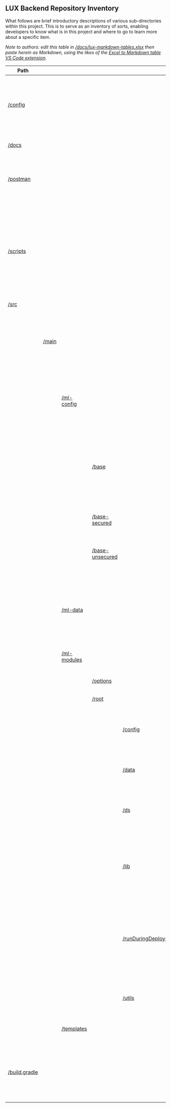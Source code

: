 ## **LUX Backend Repository Inventory**

What follows are brief introductory descriptions of various sub-directories within this project.  This is to serve as an inventory of sorts, enabling developers to know what is in this project and where to go to learn more about a specific item.

*Note to authors: edit this table in [/docs/lux-markdown-tables.xlsx](/docs/lux-markdown-tables.xlsx) then paste herein as Markdown, using the likes of the [Excel to Markdown table VS Code extension](https://marketplace.visualstudio.com/items?itemName=csholmq.excel-to-markdown-table).*

| Path                           |                    |                                     |                                                       |                                                                       | Introduction                                                                                                                                                                                  | More                                                                                                                                                                                                                      |
|--------------------------------|--------------------|-------------------------------------|-------------------------------------------------------|-----------------------------------------------------------------------|-----------------------------------------------------------------------------------------------------------------------------------------------------------------------------------------------|---------------------------------------------------------------------------------------------------------------------------------------------------------------------------------------------------------------------------|
| [/config](/config)             |                    |                                     |                                                       |                                                                       | Search tag configuration.  Partial ML Gradle configurations, referenced during custom token replacement.                                                                                      | [Custom Token Replacement](/docs/lux-backend-deployment.md#custom-token-replacement)                                                                                                                                      |
| [/docs](/docs)                 |                    |                                     |                                                       |                                                                       | Majority of the backend's documentation.                                                                                                                                                      | [/README.md](/README.md)                                                                                                                                                                                                  |
| [/postman](/postman)           |                    |                                     |                                                       |                                                                       | Contains exports of Postman LUX-related requests and environment template.                                                                                                                    | [LUX Postman Workspace](/docs/lux-postman-workspace.md)                                                                                                                                                                   |
| [/scripts](/scripts)           |                    |                                     |                                                       |                                                                       | Developer and admin scripts not deployed to an environment.  May be executed from within VS Code, and thus can serve as a way to collaborate on queries outside of a Query Console workspace. |                                                                                                                                                                                                                           |
| [/src](/src)                   |                    |                                     |                                                       |                                                                       |                                                                                                                                                                                               |                                                                                                                                                                                                                           |
|                                | [/main](/src/main) |                                     |                                                       |                                                                       | All of the project's runtime code, most of its MarkLogic configuration, and some data all within ML Gradle's conventions.                                                                     |                                                                                                                                                                                                                           |
|                                |                    | [/ml-config](/src/main/ml-config)   |                                                       |                                                                       | All of the project's ML Gradle configuration directories.  Selected ones may vary by environment.                                                                                             | [Gradle Properties](/docs/lux-backend-deployment.md#gradle-properties)                                                                                                                                                    |
|                                |                    |                                     | [/base](/src/main/ml-config/base)                     |                                                                       | The base configuration directory applicable to all environments.  It includes the group configuration, main content database, roles, and application servers.                                 |                                                                                                                                                                                                                           |
|                                |                    |                                     | [/base-secured](/src/main/ml-config/base-secured)     |                                                                       | HTTPS settings that stack on top of the base configuration.                                                                                                                                   |                                                                                                                                                                                                                           |
|                                |                    |                                     | [/base-unsecured](/src/main/ml-config/base-unsecured) |                                                                       | Defines a local, non-admin user to perform most of deployments with.                                                                                                                          |                                                                                                                                                                                                                           |
|                                |                    | [/ml-data](/src/main/ml-data)       |                                                       |                                                                       | ML Gradle's default data directory. Presently only used for thesauri but need not be limited to. Not expecting to load datasets here though.                                                  |                                                                                                                                                                                                                           |
|                                |                    | [/ml-modules](/src/main/ml-modules) |                                                       |                                                                       | The modules applicable to all environments.                                                                                                                                                   |                                                                                                                                                                                                                           |
|                                |                    |                                     | [/options](/src/main/ml-modules/options)              |                                                                       | /v1/search options, which this project does not use.                                                                                                                                          |                                                                                                                                                                                                                           |
|                                |                    |                                     | [/root](/src/main/ml-modules/root)                    |                                                                       |                                                                                                                                                                                               |                                                                                                                                                                                                                           |
|                                |                    |                                     |                                                       | [/config](/src/main/ml-modules/root/config)                           | Configuration for search, facets, and more.  Includes placeholder files that are replaced during deployment.                                                                                  |                                                                                                                                                                                                                           |
|                                |                    |                                     |                                                       | [/data](/src/main/ml-modules/root/data)                               | Includes the words to exclude from search criteria.                                                                                                                                           |                                                                                                                                                                                                                           |
|                                |                    |                                     |                                                       | [/ds](/src/main/ml-modules/root/ds)                                   | All of LUX's custom MarkLogic data services, which should just be wrappers to library modules.                                                                                                | [LUX Backend API Usage Documentation](/docs/lux-backend-api-usage.md)                                                                                                                                                     |
|                                |                    |                                     |                                                       | [/lib](/src/main/ml-modules/root/lib)                                 | The heart of LUX's backend implementation, where developers get to spend most of their time when they're lucky :)                                                                             |                                                                                                                                                                                                                           |
|                                |                    |                                     |                                                       | [/runDuringDeployment](/src/main/ml-modules/root/runDuringDeployment) | Includes scripts to deploy then execute during deployment, directly supporting generators for the remaining search terms, related lists, and advanced search configuration.                   | [LUX Gradle Tasks](/docs/lux-backend-build-tool-and-tasks.md#lux-gradle-tasks)                                                                                                                                            |
|                                |                    |                                     |                                                       | [/utils](/src/main/ml-modules/root/utils)                             | A few utility functions and classes used by the library code.                                                                                                                                 |                                                                                                                                                                                                                           |
|                                |                    | [/templates](/src/main/templates)   |                                                       |                                                                       | JavaScript template files used by [/build.gradle](/build.gradle)                                                                                                                              | [JavaScript Template Files](/docs/lux-backend-build-tool-and-tasks.md#javascript-template-files)                                                                                                                          |
| [/build.gradle](/build.gradle) |                    |                                     |                                                       |                                                                       | The build script.                                                                                                                                                                             | [LUX Backend Local Developer Environment](/docs/lux-backend-setup-local-env.md), [LUX Backend Deployment](/docs/lux-backend-deployment.md), [LUX Backend Build Tool and Tasks](/docs/lux-backend-build-tool-and-tasks.md) |